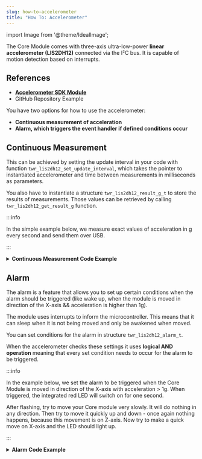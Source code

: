 ```yaml
---
slug: how-to-accelerometer
title: "How To: Accelerometer"
---
```

import Image from '@theme/IdealImage';

The Core Module comes with three-axis ultra-low-power **linear accelerometer (LIS2DH12)** connected via the I²C bus. It is capable of motion detection based on interrupts.

## References
- [**Accelerometer SDK Module**](https://sdk.hardwario.com/group__twr__lis2dh12.html)
- GitHub Repository Example

You have two options for how to use the accelerometer:
  - **Continuous measurement of acceleration**
  - **Alarm, which triggers the event handler if defined conditions occur**

## Continuous Measurement

This can be achieved by setting the update interval in your code with function `twr_lis2dh12_set_update_interval`, which takes the pointer to instantiated accelerometer and time between measurements in milliseconds as parameters.

You also have to instantiate a structure `twr_lis2dh12_result_g_t` to store the results of measurements. Those values can be retrieved by calling `twr_lis2dh12_get_result_g` function.

:::info

  In the simple example below, we measure exact values of acceleration in g every second and send them over USB.

:::

<details>
<summary>
<b>
Continuous Measurement Code Example
</b>
</summary>
<p>

  ```c showLineNumbers
  #include <application.h>

  twr_led_t led;

  twr_lis2dh12_t a;
  twr_lis2dh12_result_g_t a_result;

  void lis2_event_handler(twr_lis2dh12_t *self, twr_lis2dh12_event_t event, void *event_param)
  {
      (void) self;
      (void) event_param;

      if (event == TWR_LIS2DH12_EVENT_UPDATE) {
          twr_lis2dh12_get_result_g(&a, &a_result);
          twr_log_debug("X: %f\r\nY: %f\r\nZ: %f\r\n", a_result.x_axis, a_result.y_axis, a_result.z_axis);
      } else {
          twr_log_debug("error");
      }
  }

  void application_init(void)
  {
      twr_log_init(TWR_LOG_LEVEL_DEBUG, TWR_LOG_TIMESTAMP_OFF);

      twr_lis2dh12_init(&a, TWR_I2C_I2C0, 0x19);
      twr_lis2dh12_set_event_handler(&a, lis2_event_handler, NULL);
      twr_lis2dh12_set_update_interval(&a, 1000);
  }
  ```

</p>
</details>

## Alarm

The alarm is a feature that allows you to set up certain conditions when the alarm should be triggered (like wake up, when the module is moved in direction of the X-axis && acceleration is higher than 1g).

The module uses interrupts to inform the microcontroller. This means that it can sleep when it is not being moved and only be awakened when moved.

You can set conditions for the alarm in structure `twr_lis2dh12_alarm_t`.

When the accelerometer checks these settings it uses **logical AND operation** meaning that every set condition needs to occur for the alarm to be triggered.

:::info

In the example below, we set the alarm to be triggered when the Core Module is moved in direction of the X-axis with acceleration > 1g. When triggered, the integrated red LED will switch on for one second.

After flashing, try to move your Core module very slowly. It will do nothing in any direction. Then try to move it quickly up and down - once again nothing happens, because this movement is on Z-axis. Now try to make a quick move on X-axis and the LED should light up.

:::

<details>
<summary>
<b>
Alarm Code Example
</b>
</summary>
<p>

  ```c showLineNumbers
  #include <application.h>

  twr_led_t led;

  twr_lis2dh12_t a;
  twr_lis2dh12_result_g_t a_result;

  // alarm settings
  twr_lis2dh12_alarm_t alarm1;

  twr_scheduler_task_id_t disable_led_task;

  void disable_led(void* params)
  {
      (void) params;
      twr_led_set_mode(&led, TWR_LED_MODE_OFF);
  }

  void lis2_event_handler(twr_lis2dh12_t *self, twr_lis2dh12_event_t event, void *event_param)
  {
      (void) self;
      (void) event_param;

      if (event == TWR_LIS2DH12_EVENT_ALARM) {
          twr_led_set_mode(&led, TWR_LED_MODE_ON);
          twr_scheduler_plan_from_now(disable_led_task, 1000);
      }
  }

  void application_init(void)
  {
      // here you can set conditions for the alarm to be triggered
      alarm1.x_high = true;
      alarm1.threshold = 1;

      twr_led_init(&led, TWR_GPIO_LED, false, false);
      twr_led_set_mode(&led, TWR_LED_MODE_OFF);

      twr_lis2dh12_init(&a, TWR_I2C_I2C0, 0x19);
      twr_lis2dh12_set_alarm(&a, &alarm1);
      twr_lis2dh12_set_event_handler(&a, lis2_event_handler, NULL);

      disable_led_task = twr_scheduler_register(disable_led, NULL, TWR_TICK_INFINITY);
  }
  ```

</p>
</details>
